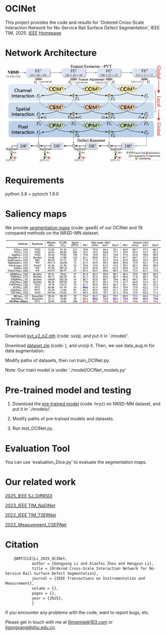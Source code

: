 # OCINet
This project provides the code and results for 'Ordered Cross-Scale Interaction Network for No-Service Rail Surface Defect Segmentation', IEEE TIM, 2025. [IEEE](https://ieeexplore.ieee.org/document/11018271) [Homepage](https://mathlee.github.io/)

# Network Architecture
   <div align=center>
   <img src="https://github.com/MathLee/OCINet/blob/main/images/OCINet.png">
   </div>

# Requirements
   python 3.8 + pytorch 1.9.0

# Saliency maps
   We provide [segmentation maps](https://pan.baidu.com/s/1oXRsAWJLpat-RydXWlfvTQ) (code: gaw6) of our OCINet and 19 compared methods on the NRSD-MN dataset.
      
   ![Image](https://github.com/MathLee/OCINet/blob/main/images/table.png)

# Training   
   Download [pvt_v2_b2.pth](https://pan.baidu.com/s/1U6Bsyhu0ynXckU6EnJM35w) (code: sxiq), and put it in './model/'. 

   Download [dataset.zip]() (code: ), and unzip it. Then, we use data_aug.m for data augmentation.
   
   Modify paths of datasets, then run train_OCINet.py.

Note: Our main model is under './model/OCINet_models.py'



# Pre-trained model and testing
1. Download the [pre-trained model](https://pan.baidu.com/s/1UHg0bOiPRTJwWzpu89Eyog) (code: hryz) on NRSD-MN dataset, and put it in './models/'.

2. Modify paths of pre-trained models and datasets.

3. Run test_OCINet.py.


# Evaluation Tool
   You can use 'evaluation_Dice.py' to evaluate the segmentation maps.
   
# Our related work
[2025_IEEE SJ_DiffRSDI](https://github.com/zeroyi37/DiffRSDI)

[2023_IEEE TIM_NaDiNet](https://github.com/monxxcn/NaDiNet)

[2022_IEEE TIM_TSERNet](https://github.com/monxxcn/TSERNet)

[2022_Measurement_CSEPNet](https://github.com/showmaker369/CSEPNet)


# Citation
        @ARTICLE{Li_2025_OCINet,
                author = {Gongyang Li and Xiaofei Zhou and Hongyun Li},
                title = {Ordered Cross-Scale Interaction Network for No-Service Rail Surface Defect Segmentation},
                journal = {IEEE Transactions on Instrumentation and Measurement},
                volume = {},
                pages = {},
                year = {2025},
                }
                
                
If you encounter any problems with the code, want to report bugs, etc.

Please get in touch with me at lllmiemie@163.com or ligongyang@shu.edu.cn.

